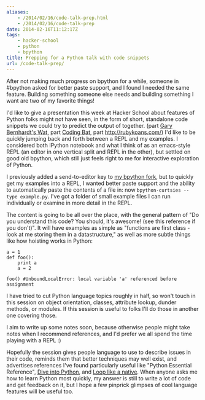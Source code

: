 ```yaml
---
aliases:
    - /2014/02/16/code-talk-prep.html
    - /2014/02/16/code-talk-prep
date: 2014-02-16T11:12:17Z
tags:
    - hacker-school
    - python
    - bpython
title: Prepping for a Python talk with code snippets
url: /code-talk-prep/
---
```


After not making much progress on bpython for a while, someone in #bpython
asked for better paste support, and I found I needed the same feature.
Building something someone else needs and building something I want are two
of my favorite things!

I'd like to give a presentation this week at Hacker School about features of
Python folks might not have seen, in the form of short, standalone code
snippets we could try to predict the output of together. (part [Gary Bernhardt's
Wat](https://www.destroyallsoftware.com/talks/wat), part [Coding
Bat](http://codingbat.com/), part
http://rubykoans.com/) I'd like to be quickly jumping back and forth between a
REPL and my examples. I considered both IPython notebook and what I think of as an emacs-style
REPL (an editor in one vertical split and REPL in the other), but settled on
good old bpython, which still just feels right to me for interactive exploration
of Python.

I previously added a send-to-editor key to [my bpython fork](https://github.com/thomasballinger/bpython/tree/curtsies), but to 
quickly get my examples into a REPL, I wanted better paste support and the
ability to automatically paste the contents of a file in: now
`bpython-curtsies --type example.py`. I've
got a folder of small example files I can run individually or examine in more
detail in the REPL.

The content is going to be all over the place, with the general pattern of
"Do you understand this code? You should, it's awesome! (see this reference if
you don't)". It will have examples as simple as "functions are first class - look at me storing
them in a datastructure," as well as more subtle things like how hoisting works in Python:

    a = 1
    def foo():
        print a
        a = 2

    foo() #UnboundLocalError: local variable 'a' referenced before assignment

I have tried to cut Python language topics roughly in half, so won't touch in
this session on object orientation, classes, attribute lookup, dunder methods,
or modules. If this session is useful to folks I'll do those in another
one covering those.

I aim to write up some notes soon, because otherwise people might take
notes when I recommend references, and I'd prefer we all spend the time playing
with a REPL :)

Hopefully the session gives people language to use to describe issues in
their code, reminds them that better techniques may well exist, and advertises
references I've found particularly useful like "Python Essential Reference",
[Dive into Python](http://www.diveintopython.net/), and
[Loop like a native](http://nedbatchelder.com/text/iter.html). When anyone asks
me how to learn Python most quickly, my answer is still to write a lot of code
and get feedback on it, but I hope a few pinprick glimpses of cool
language features will be useful too.
